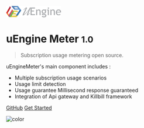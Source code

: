 <!-- _coverpage.md -->

<img src="logo_bright.png" width="150px">

# uEngine Meter <small>1.0</small>

> Subscription usage metering open source.

uEngineMeter's main component includes :
 
* Multiple subscription usage scenarios
* Usage limit detection
* Usage guarantee Millisecond response guaranteed
* Integration of Api gateway and Killbill framework

[GitHub](https://github.com/SeungpilPark/uEngineMeter)
[Get Started](/meter/concept.md)

![color](#f0f0f0)
